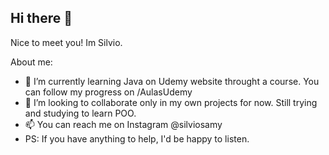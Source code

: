 ## Hi there 👋

Nice to meet you! Im Silvio.

About me:

- 🌱 I’m currently learning Java on Udemy website throught a course. You can follow my progress on /AulasUdemy
- 👯 I’m looking to collaborate only in my own projects for now. Still trying and studying to learn POO.
- 📫 You can reach me on Instagram @silviosamy
- PS: If you have anything to help, I'd be happy to listen.

